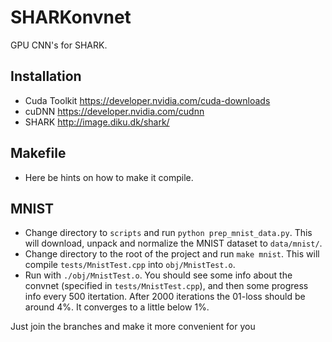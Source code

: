 # SHARKonvnet
GPU CNN's for SHARK.

## Installation
* Cuda Toolkit https://developer.nvidia.com/cuda-downloads
* cuDNN https://developer.nvidia.com/cudnn
* SHARK http://image.diku.dk/shark/

## Makefile
* Here be hints on how to make it compile.

## MNIST
* Change directory to `scripts` and run `python prep_mnist_data.py`. This will download, unpack and normalize the MNIST dataset to `data/mnist/`.
* Change directory to the root of the project and run `make mnist`. This will compile `tests/MnistTest.cpp` into `obj/MnistTest.o`.
* Run with `./obj/MnistTest.o`. You should see some info about the convnet (specified in `tests/MnistTest.cpp`), and then some progress info every 500 itertation. After 2000 iterations the 01-loss should be around 4%. It converges to a little below 1%.

Just join the branches and make it more convenient for you 